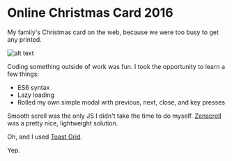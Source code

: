 # Online Christmas Card 2016
My family's Christmas card on the web, because we were too busy to get any printed.

![alt text](http://www.timalabuyo.com/2017/christmas-card/img/share.jpg "Christmas card preview")

Coding something outside of work was fun. I took the opportunity to learn a few
things:

* ES6 syntax
* Lazy loading
* Rolled my own simple modal with previous, next, close, and key presses

Smooth scroll was the only JS I didn't take the time to do myself.
[Zenscroll](https://zengabor.github.io/zenscroll/) was a pretty nice,
lightweight solution.

Oh, and I used [Toast Grid](https://daneden.github.io/Toast/).

Yep.
